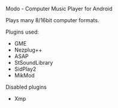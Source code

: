 Modo - Computer Music Player for Android

Plays many 8/16bit computer formats.

Plugins used:

* GME
* Nezplug++
* ASAP
* StSoundLibrary
* SidPlay2
* MikMod

Disabled plugins
* Xmp
